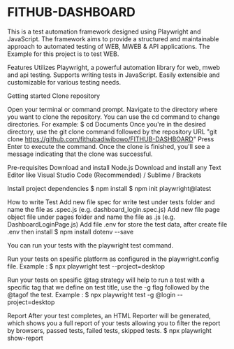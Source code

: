# FITHUB-DASHBOARD

This is a test automation framework designed using Playwright and JavaScript. The framework aims to provide a structured and maintainable approach to automated testing of WEB, MWEB & API applications. The Example for this project is to test WEB.

Features Utilizes Playwright, a powerful automation library for web, mweb and api testing. Supports writing tests in JavaScript. Easily extensible and customizable for various testing needs.

Getting started Clone repository

Open your terminal or command prompt.
Navigate to the directory where you want to clone the repository. You can use the cd command to change directories. 
For example: $ cd Documents
Once you're in the desired directory, use the git clone command followed by the repository URL "git clone https://github.com/fithubadiwibowo/FITHUB-DASHBOARD"
Press Enter to execute the command.
Once the clone is finished, you'll see a message indicating that the clone was successful.

Pre-requisites 
Download and install Node.js Download and install any Text Editor like Visual Studio Code (Recommended) / Sublime / Brackets

Install project dependencies 
$ npm install 
$ npm init playwright@latest

How to write Test 
Add new file spec for write test under tests folder and name the file as .spec.js (e.g. dashboard_login.spec.js) 
Add new file page object file under pages folder and name the file as .js (e.g. DashboardLoginPage.js)
Add file .env for store the test data, after create file .env then install $ npm install dotenv --save

You can run your tests with the playwright test command.

Run your tests on spesific platform as configured in the playwright.config file. 
Example : $ npx playwright test --project=desktop

Run your tests on spesific @tag strategy will help to run a test with a specific tag that we define on test title, use the -g flag followed by the @tagof the test.
Example : $ npx playwright test -g @login --project=desktop

Report After your test completes, an HTML Reporter will be generated, which shows you a full report of your tests allowing you to filter the report by browsers, passed tests, failed tests, skipped tests. 
$ npx playwright show-report
